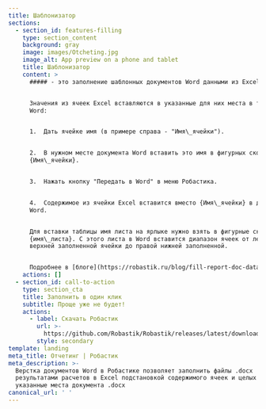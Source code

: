 ```yaml
---
title: Шаблонизатор
sections:
  - section_id: features-filling
    type: section_content
    background: gray
    image: images/Otcheting.jpg
    image_alt: App preview on a phone and tablet
    title: Шаблонизатор
    content: >
      ##### - это заполнение шаблонных документов Word данными из Excel.


      Значения из ячеек Excel вставляются в указанные для них места в тексте
      Word:


      1.  Дать ячейке имя (в примере справа - "Имя\_ячейки").


      2.  В нужном месте документа Word вставить это имя в фигурных скобках
      {Имя\_ячейки}.


      3.  Нажать кнопку "Передать в Word" в меню Робастика.


      4.  Содержимое из ячейки Excel вставится вместо {Имя\_ячейки} в документе
      Word.


      Для вставки таблицы имя листа на ярлыке нужно взять в фигурные скобки:
      {имя\_листа}. С этого листа в Word вставится диапазон ячеек от левой
      верхней заполненной ячейки до правой нижней заполненной.


      Подробнее в [блоге](https://robastik.ru/blog/fill-report-doc-data-from-excel/) Робастика.
    actions: []
  - section_id: call-to-action
    type: section_cta
    title: Заполнить в один клик
    subtitle: Проще уже не будет!
    actions:
      - label: Скачать Робастик
        url: >-
          https://github.com/Robastik/Robastik/releases/latest/download/Robastik.for.Excel.64-bit.zip
        style: secondary
template: landing
meta_title: Отчетинг | Робастик
meta_description: >-
  Верстка документов Word в Робастике позволяет заполнить файлы .docx
  результатами расчетов в Excel подстановкой содержимого ячеек и целых таблиц в
  указанные места документа .docx
canonical_url: ' '
---
```

